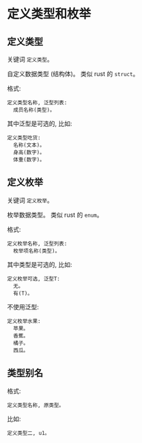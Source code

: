 # 定义类型和枚举


## 定义类型

关键词 `定义类型`。

自定义数据类型 (结构体)。
类似 rust 的 `struct`。

格式:

```
定义类型名称, 泛型列表:
  成员名称(类型)。
```

其中泛型是可选的, 比如:

```
定义类型吃货:
  名称(文本)。
  身高(数字)。
  体重(数字)。
```


## 定义枚举

关键词 `定义枚举`。

枚举数据类型。
类似 rust 的 `enum`。

格式:

```
定义枚举名称, 泛型列表:
  枚举项名称(类型)。
```

其中类型是可选的, 比如:

```
定义枚举可选, 泛型T:
  无。
  有(T)。
```

不使用泛型:

```
定义枚举水果:
  苹果。
  香蕉。
  橘子。
  西瓜。
```


## 类型别名

格式:

```
定义类型名称, 原类型。
```

比如:

```
定义类型二, u1。
```

